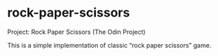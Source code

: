 # rock-paper-scissors

Project: Rock Paper Scissors (The Odin Project)

This is a simple implementation of classic “rock paper scissors” game. 
